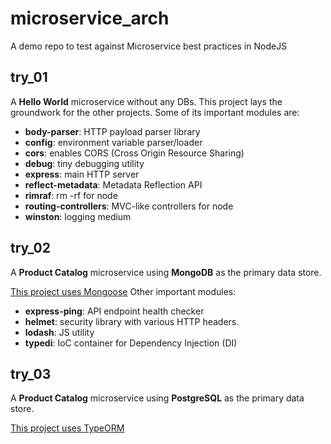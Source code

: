 # microservice_arch
A demo repo to test against Microservice best practices in NodeJS
## try_01
A **Hello World** microservice without any DBs.
This project lays the groundwork for the other projects. Some of its important modules are:
+ **body-parser**: HTTP payload parser library
+ **config**: environment variable parser/loader
+ **cors**: enables CORS (Cross Origin Resource Sharing)
+ **debug**: tiny debugging utility
+ **express**: main HTTP server
+ **reflect-metadata**: Metadata Reflection API
+ **rimraf**: rm -rf for node
+ **routing-controllers**: MVC-like controllers for node
+ **winston**: logging medium
## try_02
A **Product Catalog** microservice using **MongoDB** as the primary data store.

[This project uses Mongoose](https://mongoosejs.com/ "Mongoose")
Other important modules:
+ **express-ping**: API endpoint health checker
+ **helmet**: security library with various HTTP headers.
+ **lodash**: JS utility
+ **typedi**: IoC container for Dependency Injection (DI)
## try_03
A **Product Catalog** microservice using **PostgreSQL** as the primary data store.

[This project uses TypeORM](https://typeorm.io/ "TypeORM")
